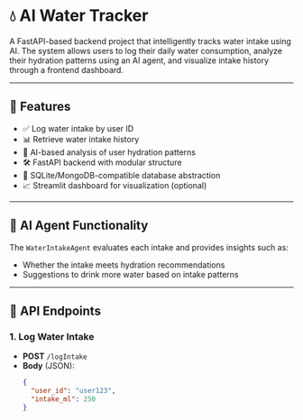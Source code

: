 # 💧 AI Water Tracker

A FastAPI-based backend project that intelligently tracks water intake using AI. The system allows users to log their daily water consumption, analyze their hydration patterns using an AI agent, and visualize intake history through a frontend dashboard.

---

## 🚀 Features

- ✅ Log water intake by user ID
- 📊 Retrieve water intake history
- 🧠 AI-based analysis of user hydration patterns
- 🛠️ FastAPI backend with modular structure
- 💾 SQLite/MongoDB-compatible database abstraction
- 📈 Streamlit dashboard for visualization (optional)

---

## 🧠 AI Agent Functionality

The `WaterIntakeAgent` evaluates each intake and provides insights such as:
- Whether the intake meets hydration recommendations
- Suggestions to drink more water based on intake patterns

---

## 🧪 API Endpoints

### 1. Log Water Intake

- **POST** `/logIntake`
- **Body** (JSON):
  ```json
  {
    "user_id": "user123",
    "intake_ml": 250
  }
